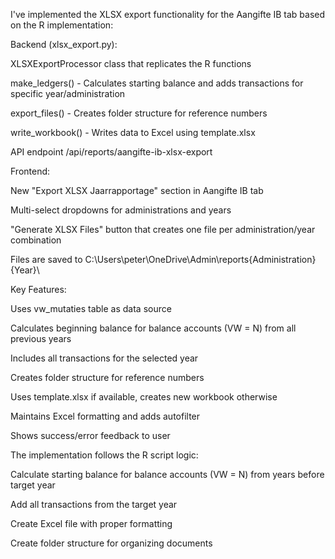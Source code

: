 I've implemented the XLSX export functionality for the Aangifte IB tab based on the R implementation:

Backend (xlsx_export.py):

XLSXExportProcessor class that replicates the R functions

make_ledgers() - Calculates starting balance and adds transactions for specific year/administration

export_files() - Creates folder structure for reference numbers

write_workbook() - Writes data to Excel using template.xlsx

API endpoint /api/reports/aangifte-ib-xlsx-export

Frontend:

New "Export XLSX Jaarrapportage" section in Aangifte IB tab

Multi-select dropdowns for administrations and years

"Generate XLSX Files" button that creates one file per administration/year combination

Files are saved to C:\Users\peter\OneDrive\Admin\reports\{Administration}{Year}\

Key Features:

Uses vw_mutaties table as data source

Calculates beginning balance for balance accounts (VW = N) from all previous years

Includes all transactions for the selected year

Creates folder structure for reference numbers

Uses template.xlsx if available, creates new workbook otherwise

Maintains Excel formatting and adds autofilter

Shows success/error feedback to user

The implementation follows the R script logic:

Calculate starting balance for balance accounts (VW = N) from years before target year

Add all transactions from the target year

Create Excel file with proper formatting

Create folder structure for organizing documents


